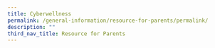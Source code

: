 ```yaml
---
title: Cyberwellness
permalink: /general-information/resource-for-parents/permalink/
description: ""
third_nav_title: Resource for Parents
---
```

